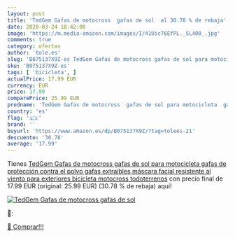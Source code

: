 ```yaml
---
layout: post
title: 'TedGem Gafas de motocross  gafas de sol  al 30.78 % de rebaja'
date: 2020-03-24 18:42:00
image: 'https://m.media-amazon.com/images/I/41Uic76EfPL._SL400_.jpg'
comments: true
category: ofertas
author: 'tole.es'
slug: 'B075137X9Z-es TedGem Gafas de motocross gafas de sol para motocicleta...'
sku: 'B075137X9Z-es'
tags: [ 'bicicleta', ]
actualPrice: 17.99 EUR
currency: EUR
price: 17.99
comparePrice: 25.99 EUR
prodname: 'TedGem Gafas de motocross  gafas de sol para motocicleta  gafas de protección contra el polvo  gafas extraíbles  máscara facial resistente al viento para exteriores  bicicleta  motocross  todoterrenos'
country: 'es'
flag: '🇪🇸'
brand: ''
buyurl: 'https://www.amazon.es/dp/B075137X9Z/?tag=tolees-21'
descuento: '30.78'
average: '17.99'
---
```


Tienes [TedGem Gafas de motocross  gafas de sol para motocicleta  gafas de protección contra el polvo  gafas extraíbles  máscara facial resistente al viento para exteriores  bicicleta  motocross  todoterrenos](https://www.amazon.es/dp/B075137X9Z/?tag=tolees-21) con precio final de  17.99 EUR (original: 25.99 EUR) (30.78 %  de rebaja) aqui!

[![TedGem Gafas de motocross  gafas de sol ](https://m.media-amazon.com/images/I/41Uic76EfPL._SL400_.jpg)](https://www.amazon.es/dp/B075137X9Z/?tag=tolees-21)

🔎:


[🛒 Comprar!!!](https://www.amazon.es/dp/B075137X9Z/?tag=tolees-21)
